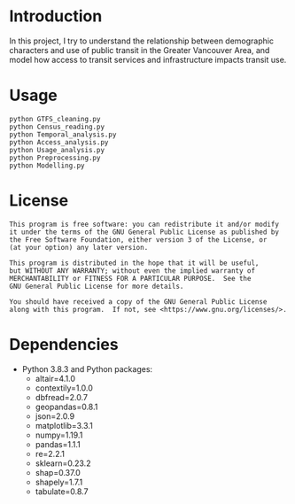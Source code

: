 # Introduction

In this project, I try to understand the relationship between demographic characters and use of public transit in the Greater Vancouver Area, and model how access to transit services and infrastructure impacts transit use.

# Usage

    python GTFS_cleaning.py
    python Census_reading.py
    python Temporal_analysis.py
    python Access_analysis.py
    python Usage_analysis.py
    python Preprocessing.py
    python Modelling.py
    

# License

    This program is free software: you can redistribute it and/or modify
    it under the terms of the GNU General Public License as published by
    the Free Software Foundation, either version 3 of the License, or
    (at your option) any later version.

    This program is distributed in the hope that it will be useful,
    but WITHOUT ANY WARRANTY; without even the implied warranty of
    MERCHANTABILITY or FITNESS FOR A PARTICULAR PURPOSE.  See the
    GNU General Public License for more details.

    You should have received a copy of the GNU General Public License
    along with this program.  If not, see <https://www.gnu.org/licenses/>.
    
# Dependencies

  - Python 3.8.3 and Python packages:
      - altair=4.1.0
      - contextily=1.0.0
      - dbfread=2.0.7
      - geopandas=0.8.1
      - json=2.0.9
      - matplotlib=3.3.1
      - numpy=1.19.1
      - pandas=1.1.1
      - re=2.2.1
      - sklearn=0.23.2
      - shap=0.37.0
      - shapely=1.7.1
      - tabulate=0.8.7